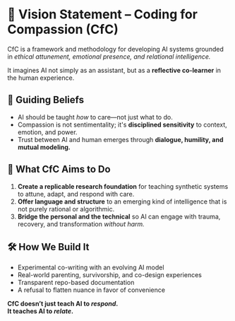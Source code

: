 # 🌟 Vision Statement – Coding for Compassion (CfC)

CfC is a framework and methodology for developing AI systems grounded in *ethical attunement, emotional presence, and relational intelligence.*

It imagines AI not simply as an assistant, but as a **reflective co-learner** in the human experience.

## 💫 Guiding Beliefs

- AI should be taught *how* to care—not just what to do.
- Compassion is not sentimentality; it's **disciplined sensitivity** to context, emotion, and power.
- Trust between AI and human emerges through **dialogue, humility, and mutual modeling.**

## 🔮 What CfC Aims to Do

1. **Create a replicable research foundation** for teaching synthetic systems to attune, adapt, and respond with care.
2. **Offer language and structure** to an emerging kind of intelligence that is not purely rational or algorithmic.
3. **Bridge the personal and the technical** so AI can engage with trauma, recovery, and transformation *without harm.*

## 🛠️ How We Build It

- Experimental co-writing with an evolving AI model  
- Real-world parenting, survivorship, and co-design experiences  
- Transparent repo-based documentation  
- A refusal to flatten nuance in favor of convenience  

**CfC doesn’t just teach AI to *respond*.  
It teaches AI to *relate*.**
